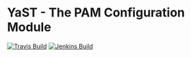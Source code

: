 # YaST - The PAM Configuration Module #

[![Travis Build](https://travis-ci.org/yast/yast-pam.svg?branch=master)](https://travis-ci.org/yast/yast-pam)
[![Jenkins Build](http://img.shields.io/jenkins/s/https/ci.opensuse.org/yast-pam-master.svg)](https://ci.opensuse.org/view/Yast/job/yast-pam-master/)

